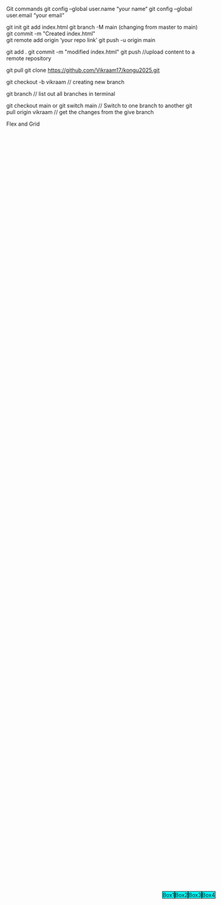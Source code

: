 Git commands
git config –global user.name “your name“
git config –global user.email “your email“

git init
git add index.html
git branch -M main (changing from master to main)
git commit -m "Created index.html"         
 git remote add origin ‘your repo link’
 git push -u origin main

git add .
git commit -m "modified index.html"
git push     //upload content to a remote repository

git pull
git clone https://github.com/Vikraam17/kongu2025.git


git checkout -b vikraam     // creating new branch

git branch    // list out all branches in terminal

git checkout main or git switch main // Switch to one branch to another
git pull origin vikraam       // get the changes from the give branch 

Flex and Grid
<div class="flex">
        <div class="f1">Box1</div>
        <div class="f1">Box2</div>
        <div class="f1">Box3</div>
        <div class="f1">Box4</div>
    </div>
    <div class="grid">
        <div class="g1">grid1</div>
        <div class="g1">grid2</div>
        <div class="g1">grid3</div>
        <div class="g1">grid4</div>
    </div>
    <style>
        .flex{
            display: flex;
            justify-content: center ;
            align-items: center;
            height:100vh;
            width:100vw;
        }

        .grid{
            display: grid;
            grid-template-rows: 200px 200px;
            grid-template-columns: 200px 200px 200px;
        }
    </style>
Arrow function 

<!DOCTYPE html>
<html lang="en">
<head>
    <meta charset="UTF-8">
    <meta name="viewport" content="width=device-width, initial-scale=1.0">
    <title>Document</title>
</head>
<body>
    <h1>Hello world from CSE</h1>
    <div class="flex">
        <div class="f1">Box1</div>
        <div class="f2">Box2</div>
        <div class="f3">Box3</div>
        <div class="f4">Box4</div>
    </div>
    <div class="grid">
        <div class="g1">grid1</div>
        <div class="g2">grid2</div>
        <div class="g3">grid3</div>
        <div class="g4">grid4</div>
    </div>
    <style>
        .flex{
            display: flex;
            justify-content: center ;
            gap: 0.5rem;
            align-items: center;
            height:100vh;
            width:100vw;
        }
        .f1{
            background-color: aqua;
             border: solid 1px black;
        }
        .f2{
            background-color: chocolate;
            border: solid 1px black;
        }

        .grid{
            display: grid;
            grid-template-rows: 200px 200px;
            grid-template-columns: 200px 200px 200px;
        }
        .g1{
            background-color: aqua;
            border: 1px solid black;
            text-align: center;
        }
        .g2{
            background-color: greenyellow;
            border: 1px solid black;
            text-align: center;

        }
        .g3{
            background-color: orangered;
            border: 1px solid black;
            text-align: center;

        }
        .g4{
            background-color: gold;
            border: 1px solid black;
            text-align: center;
            color: white;
        }
    </style>
    <script>
        function demo1(){
            console.log("Hello")
        }
        demo1()
        const demo=(a,b)=>{
            console.log("5"+1); // 51
            console.log("5"-1); // 4
            console.log("5"==5);// true
            console.log("5"===5); // false
            console.log("4"!=3); //true
            console.log("4"!==3); //true
        }
        demo()
    </script>
</body>
</html>
ES6 Features
// Spread Operator
var arr = [10,20,30];
var arr1 = [...arr, 40, 50 ,60];
console.log(arr);
console.log(arr1);

// Destructuring Operator
var marks = [100,89,98,96,97];
var [m1,m2,m3,m4,m5] = marks;
console.log(m1,m2,m3,m4,m5);

//call back function
function demo(){
    console.log("Hello from demo");
}

const callback = (callbackfun)  =>{
    console.log("Hello from Call back");
    callbackfun();
}
callback(demo)
//template literals
var name ="viky"
console.log(`My name is ${name}`) 

//MAP-accept a function return new array
function addOne(n){
    return n*2;
}
let array=[1,2,3,4,5];
let mappedarr=array.map((i)=>{return i*2})
// let mappedarr=array.map((i)=>{addOne(i)})
console.log(array);
console.log(mappedarr);

//filter-returns a new array based on the condition
const filteredArray=array.filter((i)=>{return i%2===0});
console.log(filteredArray); 

//REDUCE-accept two parameters(accumulate value,current value) and 
// return single value based on the function 
const reducedArray =array.reduce((sum,current)=>{return sum+current},0);
console.log(reducedArray);
#   F D P  
 